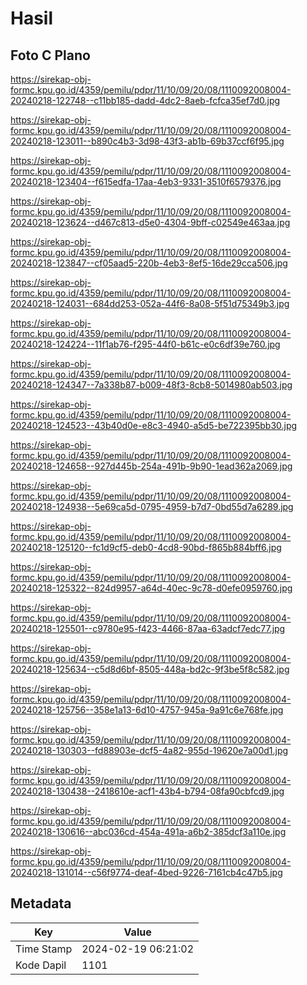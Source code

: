 # Hasil

## Foto C Plano

https://sirekap-obj-formc.kpu.go.id/4359/pemilu/pdpr/11/10/09/20/08/1110092008004-20240218-122748--c11bb185-dadd-4dc2-8aeb-fcfca35ef7d0.jpg

https://sirekap-obj-formc.kpu.go.id/4359/pemilu/pdpr/11/10/09/20/08/1110092008004-20240218-123011--b890c4b3-3d98-43f3-ab1b-69b37ccf6f95.jpg

https://sirekap-obj-formc.kpu.go.id/4359/pemilu/pdpr/11/10/09/20/08/1110092008004-20240218-123404--f615edfa-17aa-4eb3-9331-3510f6579376.jpg

https://sirekap-obj-formc.kpu.go.id/4359/pemilu/pdpr/11/10/09/20/08/1110092008004-20240218-123624--d467c813-d5e0-4304-9bff-c02549e463aa.jpg

https://sirekap-obj-formc.kpu.go.id/4359/pemilu/pdpr/11/10/09/20/08/1110092008004-20240218-123847--cf05aad5-220b-4eb3-8ef5-16de29cca506.jpg

https://sirekap-obj-formc.kpu.go.id/4359/pemilu/pdpr/11/10/09/20/08/1110092008004-20240218-124031--684dd253-052a-44f6-8a08-5f51d75349b3.jpg

https://sirekap-obj-formc.kpu.go.id/4359/pemilu/pdpr/11/10/09/20/08/1110092008004-20240218-124224--11f1ab76-f295-44f0-b61c-e0c6df39e760.jpg

https://sirekap-obj-formc.kpu.go.id/4359/pemilu/pdpr/11/10/09/20/08/1110092008004-20240218-124347--7a338b87-b009-48f3-8cb8-5014980ab503.jpg

https://sirekap-obj-formc.kpu.go.id/4359/pemilu/pdpr/11/10/09/20/08/1110092008004-20240218-124523--43b40d0e-e8c3-4940-a5d5-be722395bb30.jpg

https://sirekap-obj-formc.kpu.go.id/4359/pemilu/pdpr/11/10/09/20/08/1110092008004-20240218-124658--927d445b-254a-491b-9b90-1ead362a2069.jpg

https://sirekap-obj-formc.kpu.go.id/4359/pemilu/pdpr/11/10/09/20/08/1110092008004-20240218-124938--5e69ca5d-0795-4959-b7d7-0bd55d7a6289.jpg

https://sirekap-obj-formc.kpu.go.id/4359/pemilu/pdpr/11/10/09/20/08/1110092008004-20240218-125120--fc1d9cf5-deb0-4cd8-90bd-f865b884bff6.jpg

https://sirekap-obj-formc.kpu.go.id/4359/pemilu/pdpr/11/10/09/20/08/1110092008004-20240218-125322--824d9957-a64d-40ec-9c78-d0efe0959760.jpg

https://sirekap-obj-formc.kpu.go.id/4359/pemilu/pdpr/11/10/09/20/08/1110092008004-20240218-125501--c9780e95-f423-4466-87aa-63adcf7edc77.jpg

https://sirekap-obj-formc.kpu.go.id/4359/pemilu/pdpr/11/10/09/20/08/1110092008004-20240218-125634--c5d8d6bf-8505-448a-bd2c-9f3be5f8c582.jpg

https://sirekap-obj-formc.kpu.go.id/4359/pemilu/pdpr/11/10/09/20/08/1110092008004-20240218-125756--358e1a13-6d10-4757-945a-9a91c6e768fe.jpg

https://sirekap-obj-formc.kpu.go.id/4359/pemilu/pdpr/11/10/09/20/08/1110092008004-20240218-130303--fd88903e-dcf5-4a82-955d-19620e7a00d1.jpg

https://sirekap-obj-formc.kpu.go.id/4359/pemilu/pdpr/11/10/09/20/08/1110092008004-20240218-130438--2418610e-acf1-43b4-b794-08fa90cbfcd9.jpg

https://sirekap-obj-formc.kpu.go.id/4359/pemilu/pdpr/11/10/09/20/08/1110092008004-20240218-130616--abc036cd-454a-491a-a6b2-385dcf3a110e.jpg

https://sirekap-obj-formc.kpu.go.id/4359/pemilu/pdpr/11/10/09/20/08/1110092008004-20240218-131014--c56f9774-deaf-4bed-9226-7161cb4c47b5.jpg


## Metadata

| Key        | Value               |
| ---------- | ------------------- |
| Time Stamp | 2024-02-19 06:21:02 |
| Kode Dapil | 1101                |



